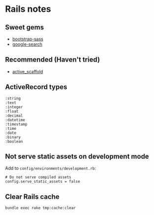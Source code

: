 Rails notes
===========

## Sweet gems

 * [bootstrap-sass](https://github.com/thomas-mcdonald/bootstrap-sass)
 * [google-search](https://github.com/visionmedia/google-search)

## Recommended (Haven't tried)

 * [active_scaffold](https://github.com/activescaffold/active_scaffold/)

## ActiveRecord types

    :string
    :text
    :integer 
    :float
    :decimal
    :datetime
    :timestamp
    :time
    :date
    :binary
    :boolean

## Not serve static assets on development mode

Add to `config/environments/development.rb`:

    # Do not serve compiled assets
    config.serve_static_assets = false

## Clear Rails cache

    bundle exec rake tmp:cache:clear